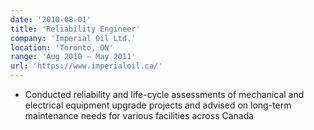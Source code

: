 ```yaml
---
date: '2010-08-01'
title: 'Reliability Engineer'
company: 'Imperial Oil Ltd.'
location: 'Toronto, ON'
range: 'Aug 2010 – May 2011'
url: 'https://www.imperialoil.ca/'
---
```


- Conducted reliability and life-cycle assessments of mechanical and electrical equipment upgrade projects and advised on long-term maintenance needs for various facilities across Canada
